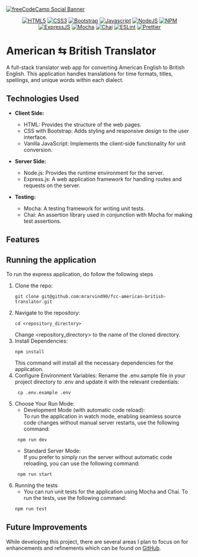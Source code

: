 [![freeCodeCamp Social Banner](https://s3.amazonaws.com/freecodecamp/wide-social-banner.png)](https://www.freecodecamp.org/)

<p style="text-align: center">
  <a href="https://developer.mozilla.org/en-US/docs/Glossary/HTML5"><img src="https://img.shields.io/badge/html5-%23E34F26.svg?style=for-the-badge&logo=html5&logoColor=white" alt="HTML5"/></a>
  <a href="https://www.w3.org/Style/CSS/Overview.en.html"><img src="https://img.shields.io/badge/CSS3-1572B6?style=for-the-badge&logo=css3&logoColor=white" alt="CSS3"/></a>
  <a href="https://getbootstrap.com/"><img src="https://img.shields.io/badge/Bootstrap-563D7C?style=for-the-badge&logo=bootstrap&logoColor=white" alt="Bootstrap"/></a>
  <a href="https://developer.mozilla.org/en-US/docs/Web/JavaScript"><img src="https://img.shields.io/badge/JavaScript-323330?style=for-the-badge&logo=javascript&logoColor=F7DF1E" alt="Javascript"/></a>
  <a href="https://nodejs.org/en"><img src="https://img.shields.io/badge/Node%20js-339933?style=for-the-badge&logo=nodedotjs&logoColor=white" alt="NodeJS" /></a>
  <a href="https://npmjs.com"><img src="https://img.shields.io/badge/npm-CB3837?style=for-the-badge&logo=npm&logoColor=white" alt="NPM" /></a>
  <a href="https://expressjs.com"><img src="https://img.shields.io/badge/Express%20js-000000?style=for-the-badge&logo=express&logoColor=white" alt="ExpressJS" /></a>
  <a href="https://mochajs.org"><img src="https://img.shields.io/badge/-mocha-%238D6748?style=for-the-badge&logo=mocha&logoColor=white" alt="Mocha" /></a>
  <a href="https://www.chaijs.com"><img src="https://img.shields.io/badge/chai-A30701?style=for-the-badge&logo=chai&logoColor=white" alt="Chai" /></a>
  <a href="https://eslint.org"><img src="https://img.shields.io/badge/eslint-3A33D1?style=for-the-badge&logo=eslint&logoColor=white" alt="ESLint" /></a>
  <a href="https://prettier.io"><img src="https://img.shields.io/badge/prettier-1A2C34?style=for-the-badge&logo=prettier&logoColor=F7BA3E" alt="Prettier" /></a>
</p>

# American ⇆ British Translator
A full-stack translator web app for converting American English to British English. This application handles translations for time formats, titles, spellings, and unique words within each dialect.

## Technologies Used
- **Client Side:**
    - HTML: Provides the structure of the web pages.
    - CSS with Bootstrap: Adds styling and responsive design to the user interface.
    - Vanilla JavaScript: Implements the client-side functionality for unit conversion.

- **Server Side:**
    - Node.js: Provides the runtime environment for the server.
    - Express.js: A web application framework for handling routes and requests on the server.

- **Testing:**
    - Mocha: A testing framework for writing unit tests.
    - Chai: An assertion library used in conjunction with Mocha for making test assertions.

## Features

## Running the application
To run the express application, do follow the following steps

1. Clone the repo:
   ```git
   git clone git@github.com:mrarvind90/fcc-american-british-translator.git
   ```
2. Navigate to the repository:
    ```shell
    cd <repository_directory>
    ```
   Change <repository_directory> to the name of the cloned directory.
3. Install Dependencies:
    ```shell
    npm install
    ```
   This command will install all the necessary dependencies for the application.
4. Configure Environment Variables: Rename the .env.sample file in your project directory to .env and update it with the
   relevant credentials:
    ```shell
     cp .env.example .env
    ```
5. Choose Your Run Mode:<br>
    - Development Mode (with automatic code reload):<br> To run the application in watch mode, enabling seamless source
      code changes without manual server restarts, use the following command:
    ```shell
     npm run dev
    ```
    - Standard Server Mode:<br> If you prefer to simply run the server without automatic code reloading, you can use the
      following command:
    ```shell
     npm run start
    ```
6. Running the tests
    - You can run unit tests for the application using Mocha and Chai. To run the tests, use the following command:
    ```bash
    npm run test
    ```
   
## Future Improvements
While developing this project, there are several areas I plan to focus on for enhancements and refinements
which can be found on [GitHub](https://github.com/mrarvind90/fcc-american-british-translator/issues).